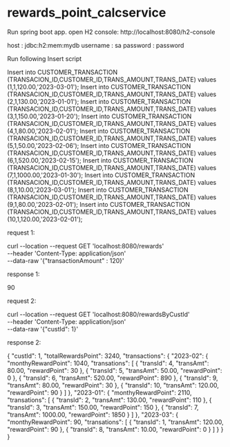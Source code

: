 # rewards_point_calcservice


Run spring boot app.
open H2 console: http://localhost:8080/h2-console

 host : jdbc:h2:mem:mydb
 username : sa
 password : password

Run following Insert script


Insert into CUSTOMER_TRANSACTION (TRANSACION_ID,CUSTOMER_ID,TRANS_AMOUNT,TRANS_DATE) values (1,1,120.00,'2023-03-01');
Insert into CUSTOMER_TRANSACTION (TRANSACION_ID,CUSTOMER_ID,TRANS_AMOUNT,TRANS_DATE) values (2,1,130.00,'2023-01-01');
Insert into CUSTOMER_TRANSACTION (TRANSACION_ID,CUSTOMER_ID,TRANS_AMOUNT,TRANS_DATE) values (3,1,150.00,'2023-01-20');
Insert into CUSTOMER_TRANSACTION (TRANSACION_ID,CUSTOMER_ID,TRANS_AMOUNT,TRANS_DATE) values (4,1,80.00,'2023-02-01');
Insert into CUSTOMER_TRANSACTION (TRANSACION_ID,CUSTOMER_ID,TRANS_AMOUNT,TRANS_DATE) values (5,1,50.00,'2023-02-06');
Insert into CUSTOMER_TRANSACTION (TRANSACION_ID,CUSTOMER_ID,TRANS_AMOUNT,TRANS_DATE) values (6,1,520.00,'2023-02-15');
Insert into CUSTOMER_TRANSACTION (TRANSACION_ID,CUSTOMER_ID,TRANS_AMOUNT,TRANS_DATE) values (7,1,1000.00,'2023-01-30');
Insert into CUSTOMER_TRANSACTION (TRANSACION_ID,CUSTOMER_ID,TRANS_AMOUNT,TRANS_DATE) values (8,1,10.00,'2023-03-01');
Insert into CUSTOMER_TRANSACTION (TRANSACION_ID,CUSTOMER_ID,TRANS_AMOUNT,TRANS_DATE) values (9,1,80.00,'2023-02-01');
Insert into CUSTOMER_TRANSACTION (TRANSACION_ID,CUSTOMER_ID,TRANS_AMOUNT,TRANS_DATE) values (10,1,120.00,'2023-02-01');


request 1: 

curl --location --request GET 'localhost:8080/rewards' \
--header 'Content-Type: application/json' \
--data-raw '{"transactionAmount" : 120}'

response 1:

90

request 2:

curl --location --request GET 'localhost:8080/rewardsByCustId' \
--header 'Content-Type: application/json' \
--data-raw '{"custId": 1}'

response 2:

{
    "custId": 1,
    "totalRewardsPoint": 3240,
    "transactions": {
        "2023-02": {
            "monthyRewardPoint": 1040,
            "transations": [
                {
                    "transId": 4,
                    "transAmt": 80.00,
                    "rewardPoint": 30
                },
                {
                    "transId": 5,
                    "transAmt": 50.00,
                    "rewardPoint": 0
                },
                {
                    "transId": 6,
                    "transAmt": 520.00,
                    "rewardPoint": 890
                },
                {
                    "transId": 9,
                    "transAmt": 80.00,
                    "rewardPoint": 30
                },
                {
                    "transId": 10,
                    "transAmt": 120.00,
                    "rewardPoint": 90
                }
            ]
        },
        "2023-01": {
            "monthyRewardPoint": 2110,
            "transations": [
                {
                    "transId": 2,
                    "transAmt": 130.00,
                    "rewardPoint": 110
                },
                {
                    "transId": 3,
                    "transAmt": 150.00,
                    "rewardPoint": 150
                },
                {
                    "transId": 7,
                    "transAmt": 1000.00,
                    "rewardPoint": 1850
                }
            ]
        },
        "2023-03": {
            "monthyRewardPoint": 90,
            "transations": [
                {
                    "transId": 1,
                    "transAmt": 120.00,
                    "rewardPoint": 90
                },
                {
                    "transId": 8,
                    "transAmt": 10.00,
                    "rewardPoint": 0
                }
            ]
        }
    }
}

